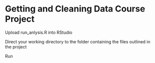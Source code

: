 # Getting and Cleaning Data Course Project

Upload run_anlysis.R into RStudio

Direct your working directory to the folder containing the files outlined in the project

Run
